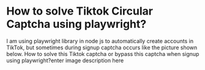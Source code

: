 
# How to solve Tiktok Circular Captcha using playwright?

I am using playwright library in node js to automatically create accounts in TikTok, but sometimes during signup captcha occurs like the picture shown below. How to solve this Tiktok captcha or bypass this captcha when signup using playwright?enter image description here

        